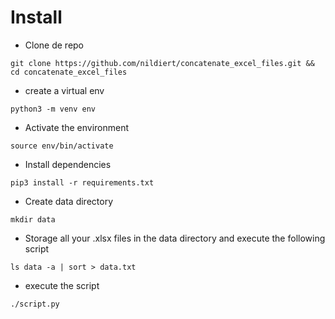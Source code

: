 # Install

* Clone de repo

```
git clone https://github.com/nildiert/concatenate_excel_files.git && cd concatenate_excel_files
```

* create a virtual env

```
python3 -m venv env
```

* Activate the environment 

```
source env/bin/activate
```

* Install dependencies

```
pip3 install -r requirements.txt
```

* Create data directory

```
mkdir data
```


* Storage all your .xlsx files in the data directory and execute the following script

```
ls data -a | sort > data.txt
```

* execute the script

```
./script.py
```